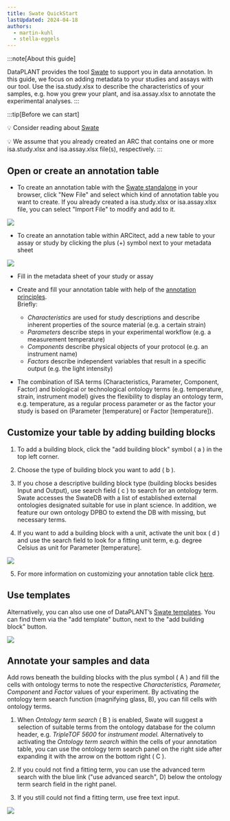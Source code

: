 ```yaml
---
title: Swate QuickStart
lastUpdated: 2024-04-18
authors:
  - martin-kuhl
  - stella-eggels
---
```


:::note[About this guide]

DataPLANT provides the tool [Swate](../../docs/implementation/swate) to support you in data annotation. In this guide, we focus on adding metadata to your studies and assays with our tool. Use the isa.study.xlsx to describe the characteristics of your samples, e.g. how you grew your plant, and isa.assay.xlsx to annotate the experimental analyses.
:::


:::tip[Before we can start]

💡 Consider reading about [Swate](../../docs/implementation/swate)

💡 We assume that you already created an ARC that contains one or more isa.study.xlsx and isa.assay.xlsx file(s), respectively.
:::

## Open or create an annotation table

- To create an annotation table with the [Swate standalone](https://swate-alpha.nfdi4plants.org/) in your browser, click "New File" and select which kind of annotation table you want to create. If you already created a isa.study.xlsx or isa.assay.xlsx file, you can select "Import File" to modify and add to it.

![](@images/swate/swate-alpha-new-file.png)


- To create an annotation table within ARCitect, add a new table to your assay or study by clicking the plus (+) symbol next to your metadata sheet

![](@images/swate/swate-alpha-arcitect-newtable.png)


- Fill in the metadata sheet of your study or assay

- Create and fill your annotation table with help of the [annotation principles](https://nfdi4plants.github.io/AnnotationPrinciples/).  
Briefly:
  - *Characteristics* are used for study descriptions and describe inherent properties of the source material (e.g. a certain strain)  
  - *Parameters* describe steps in your experimental workflow (e.g. a measurement temperature) 
  - *Components* describe physical objects of your protocol (e.g. an instrument name) 
  - *Factors* describe independent variables that result in a specific output (e.g. the light intensity)

- The combination of ISA terms (Characteristics, Parameter, Component, Factor) and biological or technological ontology terms (e.g. temperature, strain, instrument model) gives the flexibility to display an ontology term, e.g. temperature, as a regular process parameter or as the factor your study is based on (Parameter \[temperature\] or Factor \[temperature\]).

## Customize your table by adding building blocks

1. To add a building block, click the "add building block" symbol ( a ) in the top left corner.

2. Choose the type of building block you want to add ( b ).

3. If you chose a descriptive building block type (building blocks besides Input and Output), use search field ( c ) to search for an ontology term. Swate accesses the SwateDB with a list of established external ontologies designated suitable for use in plant science. In addition, we feature our own ontology DPBO to extend the DB with missing, but necessary terms.

4. If you want to add a building block with a unit, activate the unit box ( d ) and use the search field to look for a fitting unit term, e.g. degree Celsius as unit for Parameter \[temperature\].

![](@images/swate/swate-alpha-add-building-block.png)


5. For more information on customizing your annotation table click [here](../building-blocks).

## Use templates

Alternatively, you can also use one of DataPLANT’s [Swate templates](../templates). You can find them via the "add template" button, next to the "add building block" button.  

![](@images/swate/swate-add-template.png)

## Annotate your samples and data

Add rows beneath the building blocks with the plus symbol ( A ) and fill the cells with ontology terms to note the respective *Characteristics, Parameter,* *Component* and *Factor* values of your experiment. By activating the ontology term search function (magnifying glass, B), you can fill cells with ontology terms.

1. When *Ontology term search* ( B ) is enabled, Swate  will suggest a selection of suitable terms from the ontology database for the column header, e.g. *TripleTOF* *5600* for *instrument model.* Alternatively to activating the *Ontology term search* within the cells of your annotation table, you can use the ontology term search panel on the right side after expanding it with the arrow on the bottom right ( C ).

2. If you could not find a fitting term, you can use the advanced term search with the blue link ("use advanced search", D) below the ontology term search field in the right panel.

3. If you still could not find a fitting term, use free text input.

![](@images/swate/swate-alpha-ontology-termsearch3.png)